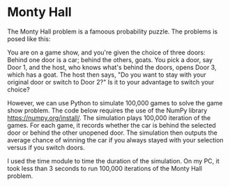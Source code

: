 # Monty Hall
The Monty Hall problem is a famoous probability puzzle. The problems is posed like this:

You are on a game show, and you're given the choice of three doors: Behind one door is a car; behind the others, goats. You pick a door, say Door 1, and the host, who knows what's behind the doors, opens Door 3, which has a goat. The host then says, "Do you want to stay with your original door or switch to Door 2?" Is it to your advantage to switch your choice?

However, we can use Python to simulate 100,000 games to solve the game show problem. The code below requires the use of the NumPy library <https://numpy.org/install/>. The simulation plays 100,000 iteration of the games. For each game, it records whether the car is behind the selected door or behind the other unopened door. The simulation then outputs the average chance of winning the car if you always stayed with your selection versus if you switch doors.

I used the time module to time the duration of the simulation. On my PC, it took less than 3 seconds to run 100,000 iterations of the Monty Hall problem.

